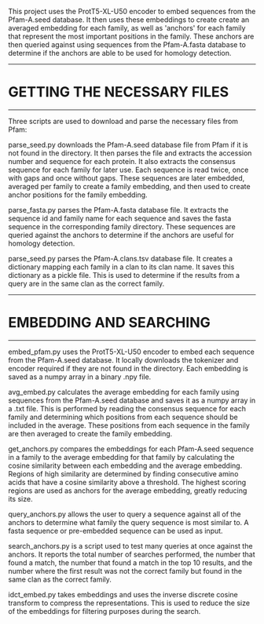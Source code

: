 This project uses the ProtT5-XL-U50 encoder to embed sequences from the Pfam-A.seed database. It then uses
these embeddings to create create an averaged embedding for each family, as well as 'anchors' for each
family that represent the most important positions in the family. These anchors are then queried against
using sequences from the Pfam-A.fasta database to determine if the anchors are able to be used for homology
detection.

**************************************************************************************************************
# GETTING THE NECESSARY FILES
**************************************************************************************************************

Three scripts are used to download and parse the necessary files from Pfam:

parse_seed.py downloads the Pfam-A.seed database file from Pfam if it is not found in the directory. It then
parses the file and extracts the accession number and sequence for each protein. It also extracts the consensus
sequence for each family for later use. Each sequence is read twice, once with gaps and once without gaps.
These sequences are later embedded, averaged per family to create a family embedding, and then used to create
anchor positions for the family embedding.

parse_fasta.py parses the Pfam-A.fasta database file. It extracts the sequence id and family name for each
sequence and saves the fasta sequence in the corresponding family directory. These sequences are queried
against the anchors to determine if the anchors are useful for homology detection.

parse_seed.py parses the Pfam-A.clans.tsv database file. It creates a dictionary mapping each family in a clan
to its clan name. It saves this dictionary as a pickle file. This is used to determine if the results from
a query are in the same clan as the correct family.

**************************************************************************************************************
# EMBEDDING AND SEARCHING
**************************************************************************************************************

embed_pfam.py uses the ProtT5-XL-U50 encoder to embed each sequence from the Pfam-A.seed database. It locally
downloads the tokenizer and encoder required if they are not found in the directory. Each embedding is saved
as a numpy array in a binary .npy file.

avg_embed.py calculates the average embedding for each family using sequences from the Pfam-A.seed database
and saves it as a numpy array in a .txt file. This is performed by reading the consensus sequence for each
family and determining which positions from each sequence should be included in the average. These positions
from each sequence in the family are then averaged to create the family embedding.

get_anchors.py compares the embeddings for each Pfam-A.seed sequence in a family to the average embedding
for that family by calculating the cosine similarity between each embedding and the average embedding. Regions
of high similarity are determined by finding consecutive amino acids that have a cosine similarity above a
threshold. The highest scoring regions are used as anchors for the average embedding, greatly reducing its size.

query_anchors.py allows the user to query a sequence against all of the anchors to determine what family
the query sequence is most similar to. A fasta sequence or pre-embedded sequence can be used as input.

search_anchors.py is a script used to test many queries at once against the anchors. It reports the total
number of searches performed, the number that found a match, the number that found a match in the top 10
results, and the number where the first result was not the correct family but found in the same clan
as the correct family.

idct_embed.py takes embeddings and uses the inverse discrete cosine transform to compress the representations.
This is used to reduce the size of the embeddings for filtering purposes during the search.
